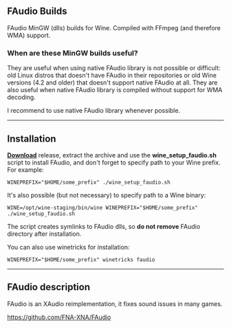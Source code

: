 ## FAudio Builds

FAudio MinGW (dlls) builds for Wine. Compiled with FFmpeg (and therefore WMA) support.

### When are these MinGW builds useful?

They are useful when using native FAudio library is not possible or difficult: old Linux distros that doesn't have FAudio in their repositories or old Wine versions (4.2 and older) that doesn't support native FAudio at all. They are also useful when native FAudio library is compiled without support for WMA decoding.

I recommend to use native FAudio library whenever possible.

---

## Installation

[**Download**](https://github.com/Kron4ek/FAudio-Builds/releases) release, extract the archive and use the **wine_setup_faudio.sh** script to install FAudio, and don't forget to specify path to your Wine prefix. For example:

    WINEPREFIX="$HOME/some_prefix" ./wine_setup_faudio.sh
    
It's also possible (but not necessary) to specify path to a Wine binary:

    WINE=/opt/wine-staging/bin/wine WINEPREFIX="$HOME/some_prefix" ./wine_setup_faudio.sh
    
The script creates symlinks to FAudio dlls, so **do not remove** FAudio directory after installation.

You can also use winetricks for installation:

    WINEPREFIX="$HOME/some_prefix" winetricks faudio
    
---

## FAudio description

FAudio is an XAudio reimplementation, it fixes sound issues in many games.

https://github.com/FNA-XNA/FAudio
